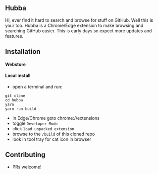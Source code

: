 ## Hubba 

Hi, ever find it hard to search and browse for stuff on GitHub.  Well this is your too. Hubba is a Chrome/Edge extension to make browsing and searching GitHub easier. This is early days so expect more updates and features.

## Installation

#### Webstore


#### Local install

* open a terminal and run:
```
git clone
cd hubba
yarn
yarn run build
```
* In Edge/Chrome goto chrome://extensions
* toggle `Developer Mode`
* click `load unpacked extension`
* browse to the `/build` of this cloned repo
* look in tool tray for cat icon in browser

## Contributing
 
* PRs welcome!
